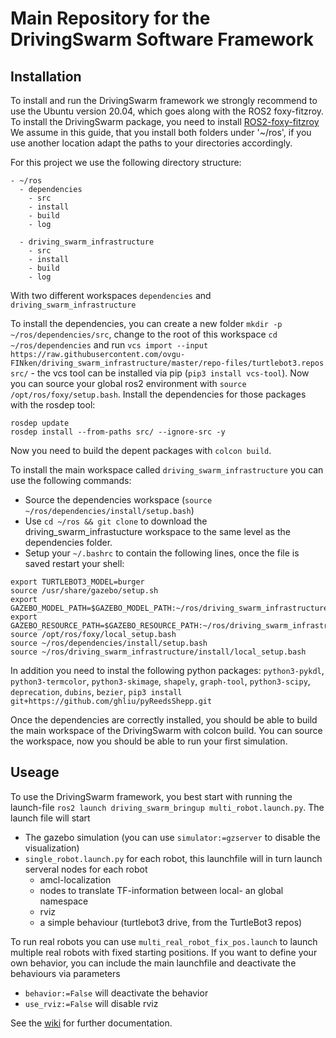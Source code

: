# Main Repository for the DrivingSwarm Software Framework

## Installation

To install and run the DrivingSwarm framework we strongly recommend to use the Ubuntu version 20.04, which goes along with the ROS2 foxy-fitzroy.
To install the DrivingSwarm package, you need to install [ROS2-foxy-fitzroy](https://docs.ros.org/en/foxy/Installation.html)
We assume in this guide, that you install both folders under '~/ros', if you use another location adapt the paths to your directories accordingly.


For this project we use the following directory structure:
```
- ~/ros
  - dependencies
    - src
    - install
    - build
    - log

  - driving_swarm_infrastructure
    - src
    - install
    - build
    - log
```

With two different workspaces `dependencies` and `driving_swarm_infrastructure`

To install the dependencies, you can create a new folder `mkdir -p ~/ros/dependencies/src`, change to the root of this workspace `cd ~/ros/dependencies` and run  `vcs import --input https://raw.githubusercontent.com/ovgu-FINken/driving_swarm_infrastructure/master/repo-files/turtlebot3.repos src/` - the vcs tool can be installed via pip (`pip3 install vcs-tool`).
Now you can source your global ros2 environment with `source /opt/ros/foxy/setup.bash`. Install the dependencies for those packages with the rosdep tool:
```
rosdep update
rosdep install --from-paths src/ --ignore-src -y
```
Now you need to build the depent packages with `colcon build`.

To install the main workspace called `driving_swarm_infrastructure` you can use the following commands:
* Source the dependencies workspace (`source ~/ros/dependencies/install/setup.bash`)
* Use `cd ~/ros && git clone` to download the driving_swarm_infrastucture workspace to the same level as the dependencies folder.
* Setup your `~/.bashrc` to contain the following lines, once the file is saved restart your shell:
```
export TURTLEBOT3_MODEL=burger
source /usr/share/gazebo/setup.sh
export GAZEBO_MODEL_PATH=$GAZEBO_MODEL_PATH:~/ros/driving_swarm_infrastructure/src/driving_swarm_bringup/models/:~/ros/dependencies/install/turtlebot3_gazebo/share/turtlebot3_gazebo/models
export GAZEBO_RESOURCE_PATH=$GAZEBO_RESOURCE_PATH:~/ros/driving_swarm_infrastructure/src/driving_swarm_bringup/worlds/:~/ros/dependencies/install/turtlebot3_gazebo/share/turtlebot3_gazebo/models
source /opt/ros/foxy/local_setup.bash
source ~/ros/dependencies/install/setup.bash
source ~/ros/driving_swarm_infrastructure/install/local_setup.bash
```
In addition you need to instal the following python packages: `python3-pykdl`, `python3-termcolor`, `python3-skimage`, `shapely`, `graph-tool`, `python3-scipy`, `deprecation`, `dubins`, `bezier`, `pip3 install git+https://github.com/ghliu/pyReedsShepp.git`

Once the dependencies are correctly installed, you should be able to build the main workspace of the DrivingSwarm with colcon build.
You can source the workspace, now you should be able to run your first simulation.


## Useage

To use the DrivingSwarm framework, you best start with running the launch-file `ros2 launch driving_swarm_bringup multi_robot.launch.py`.
The launch file will start
- The gazebo simulation (you can use `simulator:=gzserver` to disable the visualization)
- `single_robot.launch.py` for each robot, this launchfile will in turn launch serveral nodes for each robot
  - amcl-localization
  - nodes to translate TF-information between local- an global namespace
  - rviz
  - a simple behaviour (turtlebot3 drive, from the TurtleBot3 repos)

To run real robots you can use `multi_real_robot_fix_pos.launch` to launch multiple real robots with fixed starting positions.
If you want to define your own behavior, you can include the main launchfile and deactivate the behaviours via parameters
- `behavior:=False` will deactivate the behavior
- `use_rviz:=False` will disable rviz

See the [wiki](https://github.com/ovgu-FINken/driving_swarm_infrastructure/wiki) for further documentation.
